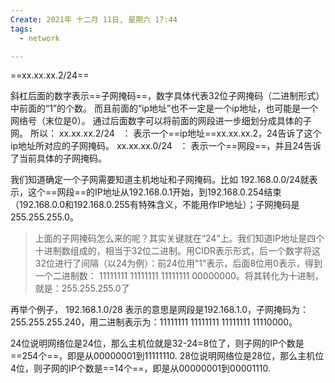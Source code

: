 ```yaml
---
Create: 2021年 十二月 11日, 星期六 17:44
tags: 
  - network

---
```



==xx.xx.xx.2/24==

斜杠后面的数字表示==子网掩码==，数字具体代表32位子网掩码（二进制形式）中前面的“1”的个数。
而且前面的“ip地址”也不一定是一个ip地址，也可能是一个网络号（末位是0）。
通过后面数字可以将前面的网段进一步细划分成具体的子网。
所以：
xx.xx.xx.2/24   ： 表示一个==ip地址==xx.xx.xx.2，24告诉了这个ip地址所对应的子网掩码。
xx.xx.xx.0/24   ： 表示一个==网段==，并且24告诉了当前具体的子网掩码。

我们知道确定一个子网需要知道主机地址和子网掩码。比如
192.168.0.0/24就表示，这个==网段==的IP地址从192.168.0.1开始，到192.168.0.254结束（192.168.0.0和192.168.0.255有特殊含义，不能用作IP地址）；子网掩码是255.255.255.0。
> 上面的子网掩码怎么来的呢？其实关键就在“24”上。我们知道IP地址是四个十进制数组成的，相当于32位二进制。用CIDR表示形式，后一个数字将这32位进行了间隔（以24为例）：前24位用"1"表示，后面8位用0表示，得到一个二进制数： 
11111111 11111111 11111111 00000000。将其转化为十进制，就是：255.255.255.0了


再举个例子， 192.168.1.0/28 表示的意思是网段是192.168.1.0，子网掩码为：255.255.255.240，用二进制表示为：11111111 11111111 11111111 11110000。

24位说明网络位是24位，那么主机位就是32-24=8位了，则子网的IP个数是==254个==，即是从00000001到11111110.
28位说明网络位是28位，那么主机位4位，则子网的IP个数是==14个==，即是从00000001到00001110.

